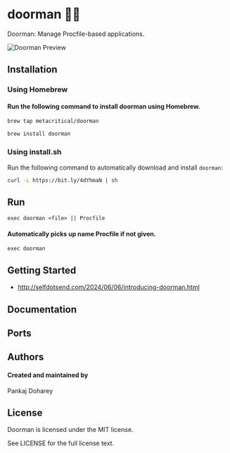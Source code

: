 # doorman 🚪🧍
Doorman: Manage Procfile-based applications.

![Doorman Preview](.images/screenshot.png)

## Installation

### Using Homebrew

#### Run the following command to install doorman using Homebrew.

```sh
brew tap metacritical/doorman

brew install doorman
```

### Using install.sh

Run the following command to automatically download and install `doorman`:

```sh
curl -L https://bit.ly/4dYhmaN | sh
```


## Run
`exec doorman <file> || Procfile`

#### Automatically picks up name Procfile if not given.
`exec doorman` 

## Getting Started

- http://selfdotsend.com/2024/06/06/introducing-doorman.html


## Documentation

## Ports


## Authors
#### Created and maintained by

Pankaj Doharey

## License

Doorman is licensed under the MIT license.

See LICENSE for the full license text.
